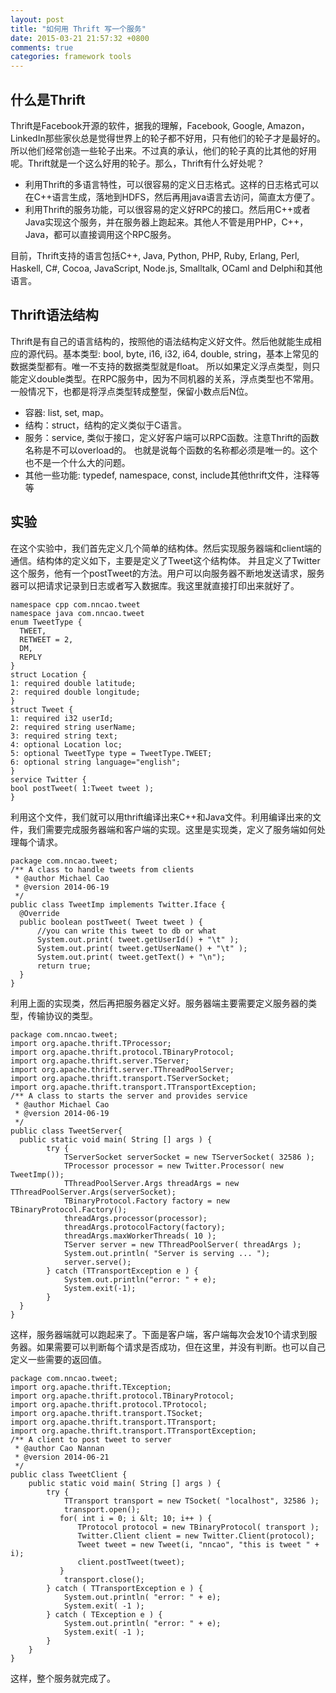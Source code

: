 ```yaml
---
layout: post
title: "如何用 Thrift 写一个服务"
date: 2015-03-21 21:57:32 +0800
comments: true
categories: framework tools
---
```

<!--moreThrift是Facebook开源的一个框架，用来定义数据结构和服务。作为开发者，只要按照格式定义
数据文件，thrift就可以直接生成相应的代码。-->
## 什么是Thrift
Thrift是Facebook开源的软件，据我的理解，Facebook, Google, Amazon，LinkedIn那些家伙总是觉得世界上的轮子都不好用，只有他们的轮子才是最好的。所以他们经常创造一些轮子出来。不过真的承认，他们的轮子真的比其他的好用呢。Thrift就是一个这么好用的轮子。那么，Thrift有什么好处呢？

- 利用Thrift的多语言特性，可以很容易的定义日志格式。这样的日志格式可以在C++语言生成，落地到HDFS，然后再用java语言去访问，简直太方便了。
- 利用Thrift的服务功能，可以很容易的定义好RPC的接口。然后用C++或者Java实现这个服务，并在服务器上跑起来。其他人不管是用PHP，C++，Java，都可以直接调用这个RPC服务。

目前，Thrift支持的语言包括C++, Java, Python, PHP, Ruby, Erlang, Perl, Haskell, C#, Cocoa, JavaScript, Node.js, Smalltalk, OCaml and Delphi和其他语言。

## Thrift语法结构
Thrift是有自己的语言结构的，按照他的语法结构定义好文件。然后他就能生成相应的源代码。基本类型: bool, byte, i16, i32, i64, double, string，基本上常见的数据类型都有。唯一不支持的数据类型就是float。
所以如果定义浮点类型，则只能定义double类型。在RPC服务中，因为不同机器的关系，浮点类型也不常用。一般情况下，也都是将浮点类型转成整型，保留小数点后N位。

- 容器: list, set, map。
- 结构：struct，结构的定义类似于C语言。
- 服务：service, 类似于接口，定义好客户端可以RPC函数。注意Thrift的函数名称是不可以overload的。
也就是说每个函数的名称都必须是唯一的。这个也不是一个什么大的问题。
- 其他一些功能: typedef, namespace, const, include其他thrift文件，注释等等

## 实验
在这个实验中，我们首先定义几个简单的结构体。然后实现服务器端和client端的通信。结构体的定义如下，主要是定义了Tweet这个结构体。
并且定义了Twitter这个服务，他有一个postTweet的方法。用户可以向服务器不断地发送请求，服务器可以把请求记录到日志或者写入数据库。我这里就直接打印出来就好了。
```
namespace cpp com.nncao.tweet
namespace java com.nncao.tweet
enum TweetType {
  TWEET,
  RETWEET = 2,
  DM,
  REPLY
}
struct Location {
1: required double latitude;
2: required double longitude;
}
struct Tweet {
1: required i32 userId;
2: required string userName;
3: required string text;
4: optional Location loc;
5: optional TweetType type = TweetType.TWEET;
6: optional string language="english";
}
service Twitter {
bool postTweet( 1:Tweet tweet );
}
```
利用这个文件，我们就可以用thrift编译出来C++和Java文件。利用编译出来的文件，我们需要完成服务器端和客户端的实现。这里是实现类，定义了服务端如何处理每个请求。
```
package com.nncao.tweet;
/** A class to handle tweets from clients
 * @author Michael Cao
 * @version 2014-06-19
 */
public class TweetImp implements Twitter.Iface {
  @Override
  public boolean postTweet( Tweet tweet ) {
      //you can write this tweet to db or what
      System.out.print( tweet.getUserId() + "\t" );
      System.out.print( tweet.getUserName() + "\t" );
      System.out.print( tweet.getText() + "\n");
      return true;
  }
}
```
利用上面的实现类，然后再把服务器定义好。服务器端主要需要定义服务器的类型，传输协议的类型。
```
package com.nncao.tweet;
import org.apache.thrift.TProcessor;
import org.apache.thrift.protocol.TBinaryProtocol;
import org.apache.thrift.server.TServer;
import org.apache.thrift.server.TThreadPoolServer;
import org.apache.thrift.transport.TServerSocket;
import org.apache.thrift.transport.TTransportException;
/** A class to starts the server and provides service
 * @author Michael Cao
 * @version 2014-06-19
 */
public class TweetServer{
  public static void main( String [] args ) {
        try {
            TServerSocket serverSocket = new TServerSocket( 32586 );
            TProcessor processor = new Twitter.Processor( new TweetImp());
            TThreadPoolServer.Args threadArgs = new TThreadPoolServer.Args(serverSocket);
            TBinaryProtocol.Factory factory = new TBinaryProtocol.Factory();
            threadArgs.processor(processor);
            threadArgs.protocolFactory(factory);
            threadArgs.maxWorkerThreads( 10 );
            TServer server = new TThreadPoolServer( threadArgs );
            System.out.println( "Server is serving ... ");
            server.serve();
        } catch (TTransportException e ) {
            System.out.println("error: " + e);
            System.exit(-1);
        }
  }
}
```
这样，服务器端就可以跑起来了。下面是客户端，客户端每次会发10个请求到服务器。如果需要可以判断每个请求是否成功，但在这里，并没有判断。也可以自己定义一些需要的返回值。
```
package com.nncao.tweet;
import org.apache.thrift.TException;
import org.apache.thrift.protocol.TBinaryProtocol;
import org.apache.thrift.protocol.TProtocol;
import org.apache.thrift.transport.TSocket;
import org.apache.thrift.transport.TTransport;
import org.apache.thrift.transport.TTransportException;
/** A client to post tweet to server
 * @author Cao Nannan
 * @version 2014-06-21
 */
public class TweetClient {
    public static void main( String [] args ) {
        try {
            TTransport transport = new TSocket( "localhost", 32586 );
            transport.open();
           for( int i = 0; i &lt; 10; i++ ) {
               TProtocol protocol = new TBinaryProtocol( transport );
               Twitter.Client client = new Twitter.Client(protocol);
               Tweet tweet = new Tweet(i, "nncao", "this is tweet " + i);
               client.postTweet(tweet);
           }
            transport.close();
        } catch ( TTransportException e ) {
            System.out.println( "error: " + e);
            System.exit( -1 );
        } catch ( TException e ) {
            System.out.println( "error: " + e);
            System.exit( -1 );
        }
    }
}
```
这样，整个服务就完成了。
